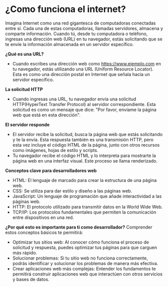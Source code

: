 # ¿Como funciona el internet?
Imagina Internet como una red gigantesca de computadoras conectadas entre sí. Cada una de estas computadoras, llamadas servidores, almacena y comparte información. Cuando tú, desde tu computadora o teléfono, ingresas una dirección web (URL) en tu navegador, estás solicitando que se te envíe la información almacenada en un servidor específico.

**¿Qué es una URL?**
- Cuando escribes una dirección web como https://www.ejemplo.com en tu navegador, estás utilizando una URL (Uniform Resource Locator). Esta es como una dirección postal en Internet que señala hacia un servidor específico.

**La solicitud HTTP**
- Cuando ingresas una URL, tu navegador envía una solicitud HTTP(HyperText Transfer Protocol) al servidor correspondiente. Esta solicitud es como un mensaje que dice: "Por favor, envíame la página web que está en esta dirección".

**El servidor responde**
- El servidor recibe la solicitud, busca la página web que estás solicitando y te la envía. Esta respuesta también es una transmisión HTTP, pero esta vez incluye el código HTML de la página, junto con otros recursos como imágenes, hojas de estilo y scripts.
- Tu navegador recibe el código HTML y lo interpreta para mostrarte la página web en una interfaz visual. Este proceso se llama renderizado.

**Conceptos clave para desarrolladores web**
- HTML: El lenguaje de marcado para crear la estructura de una página web.
- CSS: Se utiliza para dar estilo y diseño a las páginas web.
- JavaScript: Un lenguaje de programación que añade interactividad a las páginas web.
- HTTP: El protocolo utilizado para transmitir datos en la World Wide Web.
- TCP/IP: Los protocolos fundamentales que permiten la comunicación entre dispositivos en una red.

**¿Por qué esto es importante para ti como desarrollador?**
Comprender estos conceptos básicos te permitirá:
- Optimizar tus sitios web: Al conocer cómo funciona el proceso de solicitud y respuesta, puedes optimizar tus páginas para que carguen más rápido.
- Solucionar problemas: Si tu sitio web no funciona correctamente, podrás identificar y solucionar los problemas de manera más efectiva.
- Crear aplicaciones web más complejas: Entender los fundamentos te permitirá construir aplicaciones web que interactúen con otros servicios y bases de datos.
